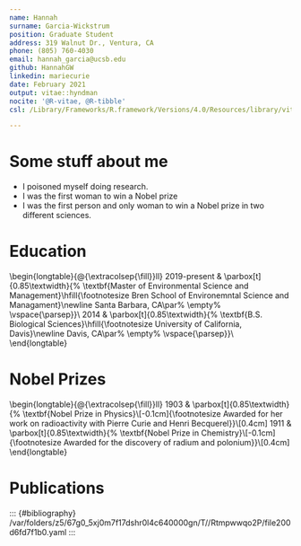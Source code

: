 ```yaml
---
name: Hannah
surname: Garcia-Wickstrum
position: Graduate Student
address: 319 Walnut Dr., Ventura, CA
phone: (805) 760-4030
email: hannah_garcia@ucsb.edu
github: HannahGW
linkedin: mariecurie
date: February 2021
output: vitae::hyndman
nocite: '@R-vitae, @R-tibble'
csl: /Library/Frameworks/R.framework/Versions/4.0/Resources/library/vitae/vitae.csl

---
```




# Some stuff about me

 * I poisoned myself doing research.
 * I was the first woman to win a Nobel prize
 * I was the first person and only woman to win a Nobel prize in two different sciences.

# Education

\begin{longtable}{@{\extracolsep{\fill}}ll}
2019-present & \parbox[t]{0.85\textwidth}{%
\textbf{Master of Environmental Science and Management}\hfill{\footnotesize Bren School of Environemntal Science and Managament}\newline
  Santa Barbara, CA\par%
  \empty%
\vspace{\parsep}}\\
2014 & \parbox[t]{0.85\textwidth}{%
\textbf{B.S. Biological Sciences}\hfill{\footnotesize University of California, Davis}\newline
  Davis, CA\par%
  \empty%
\vspace{\parsep}}\\
\end{longtable}

# Nobel Prizes

\begin{longtable}{@{\extracolsep{\fill}}ll}
1903 & \parbox[t]{0.85\textwidth}{%
\textbf{Nobel Prize in Physics}\\[-0.1cm]{\footnotesize Awarded for her work on radioactivity with Pierre Curie and Henri Becquerel}}\\[0.4cm]
1911 & \parbox[t]{0.85\textwidth}{%
\textbf{Nobel Prize in Chemistry}\\[-0.1cm]{\footnotesize Awarded for the discovery of radium and polonium}}\\[0.4cm]
\end{longtable}

# Publications


::: {#bibliography}
/var/folders/z5/67g0_5xj0m7f17dshr0l4c640000gn/T//Rtmpwwqo2P/file200d6fd7f1b0.yaml
:::
